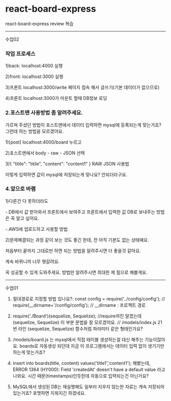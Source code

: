 # react-board-express
react-board-express review 복습


---------------------------------------
수업02

### 작업 프로세스

1)back: localhost:4000 실행

2)front: localhost:3000 실행

3)프론트 localhost:3000/write 페이지 접속 해서 글쓰기(기본 데이터가 없으므로)

4)프론트 localhost:3000가 마운트 할때 DB정보 로딩


### 2.포스트맨 사용방법 좀 알려주세요. 
가르쳐 주셨던 방법이 포스트맨에서 데이터 입력하면 mysql에 등록되는게 맞는거죠?
그런데 하는 방법을 모르겠어요.

1)[post] localhost:4000/board 누르고 

2)포스트맨에서 body - raw - JSON 선택

3){
    "titile": "titile",
    "content": "content1"
   }
   RAW JSON 사용법

이렇게 입력하면 값이 mysql에 저장되는게 맞나요? 안되더라구요.



### 4.앞으로 바램

1)다른건 다 못하더라도

-.DB에서 값 받아와서 프론트에서 보여주고 프론트에서 입력한 값 DB로 보내주는 방법은 꼭 알고 싶어요.

-.AWS에 업로드하고 사용할 방법


2)문제해결되는 과정 같이 보는 것도 좋긴 한데, 전 아직 기본도 없는 상태예요.

처음부터 끝까지 그대로만 하면 되는 방법을 알려주시면 더 좋을것 같아요.

계속 바뀌니까 너무 헷갈려요. 


꼭 성공할 수 있게 도와주세요. 방법만 알려주시면 최대한 제 힘으로 해볼게요.




---------------------------------------
수업01

1. 절대경로로 지정할 방법 있나요?: const config = require('../config/config');
   // require(__dirname+'/config/config');
   // __dirname : 프로젝트 경로

2. require('./Board')(sequelize, Sequelize); //require까진 알겠는데 (sequelize, Sequelize) 이 부분 문법을 잘 모르겠어요.
   // /models/index.js 21번 라인
   (sequelize, Sequelize) 함수처럼 파라미터 같은 형태인가요?
   
3. /models/board.js 는 mysql에서 직접 테이블 생성하는걸 대신 해주는 기능이잖아요. boards로 자동생성 되던데 지금 이 프로그램에서는 데이터 입력 없이 생기기만 하는게 맞는거죠?
   
4. insert into boards(title, content) values('title1','content1'); 해봤는데, 
   ERROR 1364 (HY000): Field 'createdAt' doesn't have a default value 라고 나와요. 시간 때문(timestamps)인듯한데 자동으로 입력되는건 아닌가요?

6. MySQL에서 생성된 DB는 재실행해도 일부러 지우지 않는한 자료는 계속 저장되어 있는거죠? 포맷하면 지워지긴 하겠네요.
   
